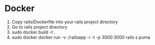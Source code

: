 Docker
======

1) Copy rails/Dockerfile into your rails project directory
2) Go to rails project directory
3) sudo docker build -t <image-name> .
4) sudo docker docker run -v <rails-project-path>:/railsapp -i -t -p 3000:3000 <image-name> rails s puma

